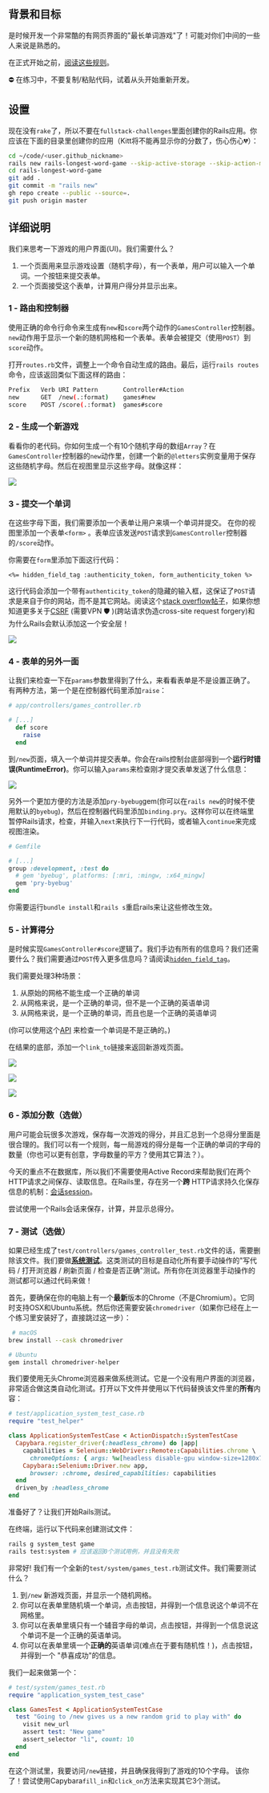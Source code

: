 ## 背景和目标

是时候开发一个非常酷的有网页界面的"最长单词游戏"了！可能对你们中间的一些人来说是熟悉的。

在正式开始之前，[阅读这些规则](https://github.com/lewagon/fullstack-challenges/tree/master/01-Ruby/06-Parsing/02-Numbers-and-Letters)。

⛔️ 在练习中，不要复制/粘贴代码，试着从头开始重新开发。

## 设置

现在没有`rake`了，所以不要在`fullstack-challenges`里面创建你的Rails应用。你应该在下面的目录里创建你的应用（Kitt将不能再显示你的分数了，伤心伤心💔）：

```bash
cd ~/code/<user.github_nickname>
rails new rails-longest-word-game --skip-active-storage --skip-action-mailbox
cd rails-longest-word-game
git add .
git commit -m "rails new"
gh repo create --public --source=.
git push origin master
```

## 详细说明

我们来思考一下游戏的用户界面(UI)。我们需要什么？

1. 一个页面用来显示游戏设置（随机字母），有一个表单，用户可以输入一个单词。一个按钮来提交表单。
2. 一个页面接受这个表单，计算用户得分并显示出来。

### 1 - 路由和控制器

使用正确的命令行命令来生成有`new`和`score`两个动作的`GamesController`控制器。`new`动作用于显示一个新的随机网格和一个表单。表单会被提交（使用`POST`）到`score`动作。

打开`routes.rb`文件，调整上一个命令自动生成的路由。最后，运行`rails routes`命令，应该返回类似下面这样的路由：

```bash
Prefix   Verb URI Pattern       Controller#Action
new      GET  /new(.:format)    games#new
score    POST /score(.:format)  games#score
```

### 2 - 生成一个新游戏

看看你的老代码。你如何生成一个有10个随机字母的数组`Array`？在`GamesController`控制器的`new`动作里，创建一个新的`@letters`实例变量用于保存这些随机字母。然后在视图里显示这些字母。就像这样：

![](https://raw.githubusercontent.com/lewagon/fullstack-images/master/rails/longest-word-game/new_game.png)

### 3 - 提交一个单词

在这些字母下面，我们需要添加一个表单让用户来填一个单词并提交。
在你的视图里添加一个表单`<form>` 。表单应该发送`POST`请求到`GamesController`控制器的`/score`动作。

你需要在`form`里添加下面这行代码：

```erb
<%= hidden_field_tag :authenticity_token, form_authenticity_token %>
```
这行代码会添加一个带有`authenticity_token`的隐藏的输入框，这保证了`POST`请求是来自于你的网站，而不是其它网站。阅读这个[stack overflow帖子](https://stackoverflow.com/questions/941594/understanding-the-rails-authenticity-token)，如果你想知道更多关于[CSRF](https://en.wikipedia.org/wiki/Cross-site_request_forgery) (需要VPN 🛡 )(跨站请求伪造cross-site request forgery)和为什么Rails会默认添加这一个安全层！


![](https://raw.githubusercontent.com/lewagon/fullstack-images/master/rails/longest-word-game/new_game_with_form.png)

### 4 - 表单的另外一面

让我们来检查一下在`params`参数里得到了什么，来看看表单是不是设置正确了。
有两种方法，第一个是在控制器代码里添加`raise`：

```ruby
# app/controllers/games_controller.rb

# [...]
  def score
    raise
  end
```

到`/new`页面，填入一个单词并提交表单。你会在rails控制台底部得到一个**运行时错误(RuntimeError)**。你可以输入`params`来检查刚才提交表单发送了什么信息：

![](https://raw.githubusercontent.com/lewagon/fullstack-images/master/rails/longest-word-game/raise.png)

另外一个更加方便的方法是添加`pry-byebug`gem(你可以在`rails new`的时候不使用默认的`byebug`)，然后在控制器代码里添加`binding.pry`。这样你可以在终端里暂停Rails请求，检查，并输入`next`来执行下一行代码，或者输入`continue`来完成视图渲染。

```ruby
# Gemfile

# [...]
group :development, :test do
  # gem 'byebug', platforms: [:mri, :mingw, :x64_mingw]
  gem 'pry-byebug'
end
```

你需要运行`bundle install`和`rails s`重启rails来让这些修改生效。

### 5 - 计算得分

是时候实现`GamesController#score`逻辑了。我们手边有所有的信息吗？我们还需要什么？我们需要通过`POST`传入更多信息吗？请阅读[`hidden_field_tag`](http://api.rubyonrails.org/v5.1/classes/ActionView/Helpers/FormTagHelper.html#method-i-hidden_field_tag)。

我们需要处理3种场景：

1. 从原始的网格不能生成一个正确的单词
2. 从网格来说，是一个正确的单词，但不是一个正确的英语单词
3. 从网格来说，是一个正确的单词，而且也是一个正确的英语单词

(你可以使用这个[API](https://wagon-dictionary.herokuapp.com/) 来检查一个单词是不是正确的。)

在结果的底部，添加一个`link_to`链接来返回新游戏页面。

![](https://raw.githubusercontent.com/lewagon/fullstack-images/master/rails/longest-word-game/cant_be_built.png)

![](https://raw.githubusercontent.com/lewagon/fullstack-images/master/rails/longest-word-game/not_english_word.png)

![](https://raw.githubusercontent.com/lewagon/fullstack-images/master/rails/longest-word-game/congrats.png)

### 6 - 添加分数（选做）

用户可能会玩很多次游戏，保存每一次游戏的得分，并且汇总到一个总得分里面是很合理的。我们可以有一个规则，每一局游戏的得分是每一个正确的单词的字母的数量（你也可以更有创意，字母数量的平方？使用其它算法？）。

今天的重点不在数据库，所以我们不需要使用Active Record来帮助我们在两个HTTP请求之间保存、读取信息。在Rails里，存在另一个**跨** HTTP请求持久化保存信息的机制：[会话session](http://guides.rubyonrails.org/action_controller_overview.html#session)。

尝试使用一个Rails会话来保存，计算，并显示总得分。

### 7 - 测试（选做）

如果已经生成了`test/controllers/games_controller_test.rb`文件的话，需要删除该文件。我们要做[**系统测试**](http://guides.rubyonrails.org/testing.html#system-testing)。这类测试的目标是自动化所有要手动操作的"写代码 / 打开浏览器 / 刷新页面 / 检查是否正确"测试。所有你在浏览器里手动操作的测试都可以通过代码来做！


首先，要确保在你的电脑上有一个**最新**版本的Chrome（不是Chromium）。它同时支持OSX和Ubuntu系统。然后你还需要安装`chromedriver`（如果你已经在上一个练习里安装好了，直接跳过这一步）：

```bash
 # macOS
brew install --cask chromedriver

# Ubuntu
gem install chromedriver-helper
```

我们要使用无头Chrome浏览器来做系统测试。它是一个没有用户界面的浏览器，非常适合做这类自动化测试。打开以下文件并使用以下代码替换该文件里的**所有**内容：

```ruby
# test/application_system_test_case.rb
require "test_helper"

class ApplicationSystemTestCase < ActionDispatch::SystemTestCase
  Capybara.register_driver(:headless_chrome) do |app|
    capabilities = Selenium::WebDriver::Remote::Capabilities.chrome \
      chromeOptions: { args: %w[headless disable-gpu window-size=1280x760] }
    Capybara::Selenium::Driver.new app,
      browser: :chrome, desired_capabilities: capabilities
  end
  driven_by :headless_chrome
end
```
准备好了？让我们开始Rails测试。

在终端，运行以下代码来创建测试文件：

```bash
rails g system_test game
rails test:system # 应该返回0个测试用例，并且没有失败
```

非常好! 我们有一个全新的`test/system/games_test.rb`测试文件。我们需要测试什么？

1. 到`/new` 新游戏页面，并显示一个随机网格。
2. 你可以在表单里随机填一个单词，点击按钮，并得到一个信息说这个单词不在网格里。
3. 你可以在表单里填只有一个辅音字母的单词，点击按钮，并得到一个信息说这个单词不是一个正确的英语单词。
4. 你可以在表单里填一个**正确的**英语单词(难点在于要有随机性！)，点击按钮，并得到一个 "恭喜成功"的信息。

我们一起来做第一个：

```ruby
# test/system/games_test.rb
require "application_system_test_case"

class GamesTest < ApplicationSystemTestCase
  test "Going to /new gives us a new random grid to play with" do
    visit new_url
    assert test: "New game"
    assert_selector "li", count: 10
  end
end
```
在这个测试里，我要访问`/new`链接，并且确保我得到了游戏的10个字母。
该你了！尝试使用Capybara`fill_in`和`click_on`方法来实现其它3个测试。

